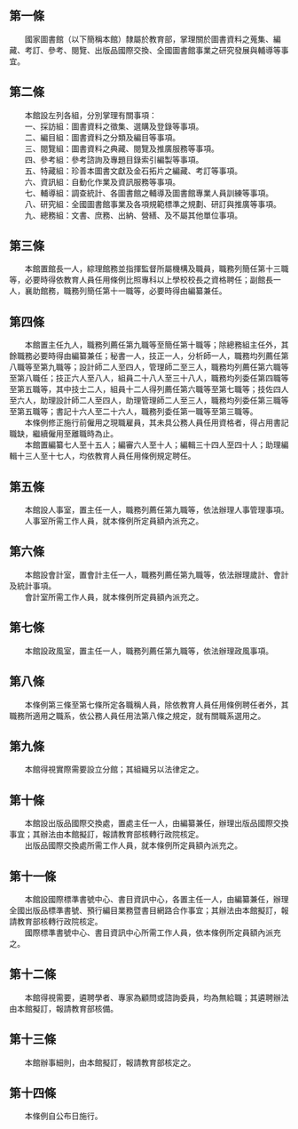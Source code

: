 第一條 
-------
　　國家圖書館（以下簡稱本館）隸屬於教育部，掌理關於圖書資料之蒐集、編藏、考訂、參考、閱覽、出版品國際交換、全國圖書館事業之研究發展與輔導等事宜。  


第二條 
-------
　　本館設左列各組，分別掌理有關事項：  
　　一、採訪組：圖書資料之徵集、選購及登錄等事項。  
　　二、編目組：圖書資料之分類及編目等事項。  
　　三、閱覽組：圖書資料之典藏、閱覽及推廣服務等事項。  
　　四、參考組：參考諮詢及專題目錄索引編製等事項。  
　　五、特藏組：珍善本圖書文獻及金石拓片之編藏、考訂等事項。  
　　六、資訊組：自動化作業及資訊服務等事項。  
　　七、輔導組：調查統計、各圖書館之輔導及圖書館專業人員訓練等事項。  
　　八、研究組：全國圖書館事業及各項規範標準之規劃、研訂與推廣等事項。  
　　九、總務組：文書、庶務、出納、營繕、及不屬其他單位事項。  


第三條 
-------
　　本館置館長一人，綜理館務並指揮監督所屬機構及職員，職務列簡任第十三職等，必要時得依教育人員任用條例比照專科以上學校校長之資格聘任；副館長一人，襄助館務，職務列簡任第十一職等，必要時得由編纂兼任。  


第四條 
-------
　　本館置主任九人，職務列薦任第九職等至簡任第十職等；除總務組主任外，其餘職務必要時得由編纂兼任；秘書一人，技正一人，分析師一人，職務均列薦任第八職等至第九職等；設計師二人至四人，管理師二至三人，職務均列薦任第六職等至第八職任；技正六人至八人，組員二十八人至三十八人，職務均列委任第四職等至第五職等，其中技士二人，組員十二人得列薦任第六職等至第七職等；技佐四人至六人，助理設計師二人至四人，助理管理師二人至三人，職務均列委任第三職等至第五職等；書記十六人至二十六人，職務列委任第一職等至第三職等。  
　　本條例修正施行前僱用之現職雇員，其未具公務人員任用資格者，得占用書記職缺，繼續僱用至離職時為止。  
　　本館置編纂七人至十五人；編審六人至十人；編輯三十四人至四十人；助理編輯十三人至十七人，均依教育人員任用條例規定聘任。  


第五條 
-------
　　本館設人事室，置主任一人，職務列薦任第九職等，依法辦理人事管理事項。  
　　人事室所需工作人員，就本條例所定員額內派充之。  


第六條 
-------
　　本館設會計室，置會計主任一人，職務列薦任第九職等，依法辦理歲計、會計及統計事項。  
　　會計室所需工作人員，就本條例所定員額內派充之。  


第七條 
-------
　　本館設政風室，置主任一人，職務列薦任第九職等，依法辦理政風事項。  


第八條 
-------
　　本條例第三條至第七條所定各職稱人員，除依教育人員任用條例聘任者外，其職務所適用之職系，依公務人員任用法第八條之規定，就有關職系選用之。  


第九條 
-------
　　本館得視實際需要設立分館；其組織另以法律定之。  


第十條 
-------
　　本館設出版品國際交換處，置處主任一人，由編纂兼任，辦理出版品國際交換事宜；其辦法由本館擬訂，報請教育部核轉行政院核定。  
　　出版品國際交換處所需工作人員，就本條例所定員額內派充之。  


第十一條 
---------
　　本館設國際標準書號中心、書目資訊中心，各置主任一人，由編纂兼任，辦理全國出版品標準書號、預行編目業務暨書目網路合作事宜；其辦法由本館擬訂，報請教育部核轉行政院核定。  
　　國際標準書號中心、書目資訊中心所需工作人員，依本條例所定員額內派充之。  


第十二條 
---------
　　本館得視需要，遴聘學者、專家為顧問或諮詢委員，均為無給職；其遴聘辦法由本館擬訂，報請教育部核備。  


第十三條 
---------
　　本館辦事細則，由本館擬訂，報請教育部核定之。  


第十四條 
---------
　　本條例自公布日施行。